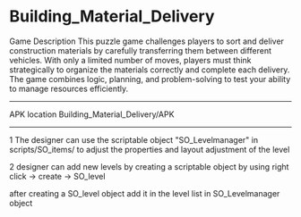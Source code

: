 # Building_Material_Delivery

Game Description
This puzzle game challenges players to sort and deliver construction materials by carefully transferring them between different vehicles. With only a limited number of moves, players must think strategically to organize the materials correctly and complete each delivery. The game combines logic, planning, and problem-solving to test your ability to manage resources efficiently.

----------------------------------------------------

APK location 
Building_Material_Delivery/APK

----------------------------------------------------

1
The designer can use the scriptable object "SO_Levelmanager" in scripts/SO_items/ to adjust the properties and layout adjustment of the level 

2
designer can add new levels by creating a scriptable object by using  right click -> create -> SO_level

after creating a SO_level object add it in the level list in SO_Levelmanager object 

